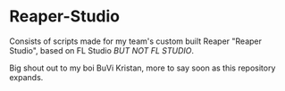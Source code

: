 # Reaper-Studio
Consists of scripts made for my team's custom built Reaper "Reaper Studio", based on FL Studio *BUT NOT FL STUDIO*.

Big shout out to my boi BuVi Kristan, more to say soon as this repository expands. 
